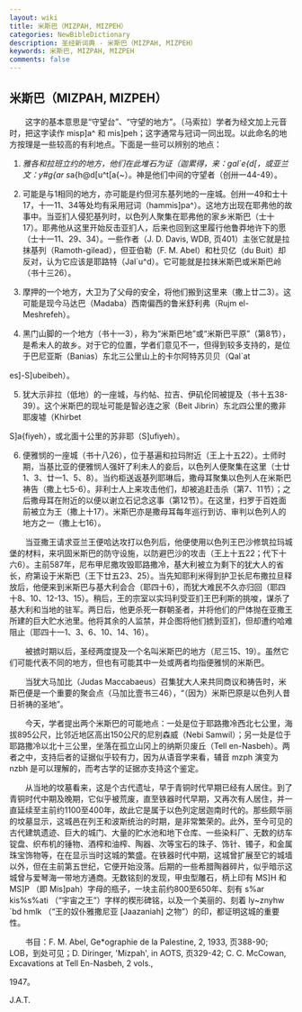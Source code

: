 ```yaml
---
layout: wiki
title: 米斯巴（MIZPAH, MIZPEH）
categories: NewBibleDictionary
description: 圣经新词典 - 米斯巴（MIZPAH, MIZPEH）
keywords: 米斯巴, MIZPAH, MIZPEH
comments: false
---
```


## 米斯巴（MIZPAH, MIZPEH）

　　这字的基本意思是“守望台”、“守望的地方”。〔马索拉〕学者为经文加上元音时，把这字读作 misp]a^ 和 mis]peh；这字通常与冠词一同出现。以此命名的地方按理是一些较高的有利地点。下面是一些可以辨别的地点：

1. *雅各和拉班立约的地方，他们在此堆石为证（迦累得，来：gal`e{d[，或亚兰文：y#g{ar s*a{h@d[u^t[a{~）。神是他们中间的守望者（创卅一44-49）。

2. 可能是与1相同的地方，亦可能是约但河东基列地的一座城。创卅一49和士十17，十一11、34等处均有采用冠词（hammis]pa^）。这地方出现在耶弗他的故事中。当亚扪人侵犯基列时，以色列人聚集在耶弗他的家乡米斯巴（士十17）。耶弗他从这里开始反击亚扪人，后来也回到这里履行他鲁莽地许下的愿（士十一11、29、34）。一些作者（J. D. Davis, WDB, 页401）主张它就是拉抹基列（Ramoth-gilead），但亚伯勒（F. M. Abel）和杜贝亿（du Buit）却反对，认为它应该是耶路特（Jal`u^d）。它可能就是拉抹米斯巴或米斯巴岭（书十三26）。

3. 摩押的一个地方，大卫为了父母的安全，将他们搬到这里来（撒上廿二3）。这可能是现今马达巴（Madaba）西南偏西的鲁米舒利弗（Rujm el-Meshrefeh）。

4. 黑门山脚的一个地方（书十一3），称为“米斯巴地”或“米斯巴平原”（第8节），是希未人的故乡。对于它的位置，学者们意见不一，但得到较多支持的，是位于巴尼亚斯（Banias）东北三公里山上的卡尔阿特苏贝贝（Qal`at

es]-S]ubeibeh）。

5. 犹大示非拉（低地）的一座城，与约帖、拉吉、伊矶伦同被提及（书十五38-39）。这个米斯巴的现址可能是智必连之家（Beit Jibrin）东北四公里的撒非耶废墟（Khirbet

S]a{fiyeh），或北面十公里的苏非耶（S]ufiyeh）。

6. 便雅悯的一座城（书十八26），位于基遍和拉玛附近（王上十五22）。士师时期，当基比亚的便雅悯人强奸了利未人的妾后，以色列人便聚集在这里（士廿1、3、廿一1、5、8）。当约柜送返基列耶琳后，撒母耳聚集以色列人在米斯巴祷告（撒上七5-6）。非利士人上来攻击他们，却被追赶击杀（第7、11节）；之后撒母耳在附近的以便以谢立石记念这事（第12节）。在这里，扫罗于百姓面前被立为王（撒上十17）。米斯巴亦是撒母耳每年巡行到访、审判以色列人的地方之一（撒上七16）。

　　当亚撒王请求亚兰王便哈达攻打以色列后，他便使用以色列王巴沙修筑拉玛城堡的材料，来巩固米斯巴的防守设施，以防避巴沙的攻击（王上十五22；代下十六6）。主前587年，尼布甲尼撒攻毁耶路撒冷，基大利被立为剩下的犹大人的省长，府第设于米斯巴（王下廿五23、25）。当先知耶利米得到护卫长尼布撒拉旦释放后，他便来到米斯巴与基大利会合（耶四十6），而犹大难民不久亦归回（耶四十8、10、12-13、15）。稍后，王的宗室以实玛利受亚扪王巴利斯的挑唆，谋杀了基大利和当地的驻军。两日后，他更杀死一群朝圣者，并将他们的尸体抛在亚撒王所建的巨大贮水池里。他将其余的人监禁，并企图将他们掳到亚扪，但却遭约哈难阻止（耶四十一1、3、6、10、14、16）。

　　被掳时期以后，圣经两度提及一个名叫米斯巴的地方（尼三15、19）。虽然它们可能代表不同的地方，但也有可能其中一处或两者均指便雅悯的米斯巴。

　　当犹大马加比（Judas Maccabaeus）召集犹大人来共同商议和祷告时，米斯巴便是一个重要的聚会点（马加比壹书三46），“（因为）米斯巴原是以色列人昔日祈祷的圣地”。

　　今天，学者提出两个米斯巴的可能地点：一处是位于耶路撒冷西北七公里，海拔895公尺，比邻近地区高出150公尺的尼别森威（Nebi Samwil）；另一处是位于耶路撒冷以北十三公里，坐落在孤立山冈上的纳斯贝废丘（Tell en-Nasbeh）。两者之中，支持后者的证据似乎较有力，因为从语音学来看，辅音 mzph 演变为 nzbh 是可以理解的，而考古学的证据亦支持这个鉴定。

　　从当地的坟墓看来，这是个古代遗址，早于青铜时代早期已经有人居住。到了青铜时代中期及晚期，它似乎被荒废，直至铁器时代早期，又再次有人居住，并一直延续至主前约1100至400年，故此它是属于以色列定居迦南时代的。那些颇华丽的坟墓显示，这城邑在列王和波斯统治的时期，是非常繁荣的。此外，至今可见的古代建筑遗迹、巨大的城门、大量的贮水池和地下仓库、一些染料厂、无数的纺车锭盘、织布机的锤物、酒榨和油榨、陶器、次等宝石的珠子、饰针、镯子，和金属珠宝饰物等，在在显示当时这城的繁盛。在铁器时代中期，这城曾扩展至它的城墙以外，但在主前第五世纪，它便开始没落。后期的一些希腊陶器碎片，似乎暗示这城曾与爱琴海一带地方通商。无数铭刻的发现，甲虫型雕石，柄上印有 MS]H 和 MS]P （即 Mis]pah）字母的瓶子，一块主前约800至650年、刻有 s%ar kis%s%ati （“宇宙之王”）字样的楔形碑铭，以及一个美丽的、刻着 ly~znyhw `bd hmlk （“王的奴仆雅撒尼亚 [Jaazaniah] 之物”）的印，都证明这城的重要性。

　　书目：F. M. Abel, Ge*ographie de la Palestine, 2, 1933, 页388-90; LOB，到处可见；D. Diringer, 'Mizpah', in AOTS, 页329-42; C. C. McCowan, Excavations at Tell En-Nasbeh, 2 vols.,

1947。

J.A.T.








